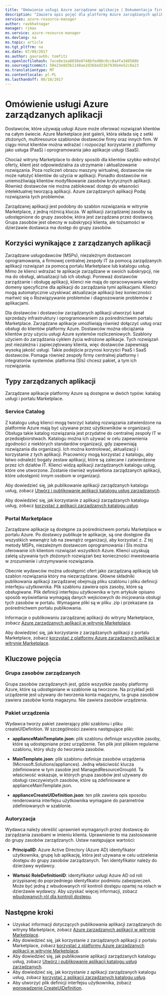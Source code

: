```yaml
---
title: "Omówienie usługi Azure zarządzane aplikacje | Dokumentacja firmy Microsoft"
description: "Zawiera opis pojęć dla platformy Azure zarządzanych aplikacji"
services: azure-resource-manager
author: ravbhatnagar
manager: rjmax
ms.service: azure-resource-manager
ms.devlang: na
ms.topic: article
ms.tgt_pltfrm: na
ms.date: 07/09/2017
ms.author: gauravbh; tomfitz
ms.openlocfilehash: 7ace8e1ea8038e0748bfed00c0cc0a4fa340588b
ms.sourcegitcommit: 50e23e8d3b1148ae2d36dad3167936b4e52c8a23
ms.translationtype: MT
ms.contentlocale: pl-PL
ms.lasthandoff: 08/18/2017
---
```

# <a name="azure-managed-applications-overview"></a>Omówienie usługi Azure zarządzanych aplikacji

Dostawców, które używają usługi Azure może oferować rozwiązań klientów na całym świecie. Azure Marketplace jest galerii, która składa się z setki złożonych, multiresource szablonów dostawców firmy oraz innych firm. W ciągu minut klientów można wdrażać i rozpocząć korzystanie z platformy jako usługa (PaaS) i oprogramowania jako aplikacje usługi (SaaS). 

Chociaż witryny Marketplace to dobry sposób dla klientów szybko wdrożyć oferty, klient jest odpowiedzialna za utrzymanie i aktualizowanie rozwiązania. Poza rozliczeń obrazu maszyny wirtualnej, dostawców nie może nałożyć klientów do użycia w aplikacji. Ponadto dostawców nie uniemożliwiają klientów modyfikowanie zasobów krytycznych aplikacji. Również dostawców nie można zablokować dostęp do własności intelektualnej tworzącą aplikacji. Azure zarządzanych aplikacji Podaj rozwiązania tych problemów. 

Zarządzanej aplikacji jest podobny do szablon rozwiązania w witrynie Marketplace, z jedną różnicą klucza. W aplikacji zarządzanej zasoby są udostępnione do grupy zasobów, która jest zarządzana przez dostawcę. Grupa zasobów jest obecny w subskrypcji klienta, ale tożsamości w dzierżawie dostawca ma dostęp do grupy zasobów.

## <a name="advantages-of-managed-applications"></a>Korzyści wynikające z zarządzanych aplikacji

Zarządzane usługodawców (MSPs), niezależnym dostawcom oprogramowania, a firmowej centralnej zespoły IT za pomocą zarządzanych aplikacji rozwiązań za pomocą portalu Marketplace lub katalogu usług. Mimo że klienci wdrażać te aplikacje zarządzane w swoich subskrypcji, nie ma do obsługi, aktualizacji lub ich obsługi. Ponieważ dostawców zarządzanie i obsługę aplikacji, klienci nie mają do opracowywania wiedzy domeny specyficzne dla aplikacji do zarządzania tymi aplikacjami. Klienci mogą automatycznie uzyskiwać aktualizacje aplikacji bez konieczności martwić się o Rozwiązywanie problemów i diagnozowanie problemów z aplikacjami.

Dla dostawców i dostawców zarządzanych aplikacji utworzyć kanał sprzedaży infrastruktury i oprogramowaniem za pośrednictwem portalu Marketplace. Zarządzane aplikacje umożliwiają również dołączyć usług oraz obsługi do klientów platformy Azure. Dostawców można obciążania klientów przy użyciu usługi Azure systemów rozliczeniowych. Szablony użyciem do zarządzania cyklem życia wdrożone aplikacje. Tych rozwiązań jest niezależna i zapieczętowany klienta, więc dostawców zapewniają wysoką jakość usługi. Takie podejście przynosi korzyści PaaS i SaaS dostawców. Pomaga również zespoły firmy centralnej platformy i integratorów systemów. platforma (SIs) chcesz pakiet, a tym ich rozwiązania.

## <a name="managed-application-types"></a>Typy zarządzanych aplikacji
Zarządzane aplikacje platformy Azure są dostępne w dwóch typów: katalog usługi i portalu Marketplace.
 
### <a name="service-catalog"></a>Service Catalog  

Z katalogu usług klienci mogą tworzyć katalog rozwiązania zatwierdzone na platformie Azure mają być używane przez użytkowników w organizacji. Obsługa takie katalog rozwiązania jest przydatne do centralnej zespoły IT w przedsiębiorstwach. Katalogu można ich używać w celu zapewnienia zgodności z niektórych standardów organizacji, gdy zapewniają rozwiązania dla organizacji. Ich można kontrolować, aktualizacji i korzystanie z tych aplikacji. Pracownicy mogą korzystać z katalogu, aby łatwo odnaleźć bogaty zestaw aplikacji, które są zalecane i zatwierdzone przez ich działów IT. Klienci widzą aplikacji zarządzanych katalogu usług, które one utworzone. Zostanie również wyświetlona zarządzanych aplikacji, które udostępnić innym osobom w organizacji.
 
Aby dowiedzieć się, jak publikowanie aplikacji zarządzanych katalogu usług, zobacz [Utwórz i publikowanie aplikacji katalogu usług zarządzanych](managed-application-publishing.md).
 
Aby dowiedzieć się, jak korzystanie z aplikacji zarządzanych katalogu usług, zobacz [korzystać z aplikacji zarządzanych katalogu usług](managed-application-consumption.md).
 
### <a name="marketplace"></a>Portal Marketplace

Zarządzane aplikacje są dostępne za pośrednictwem portalu Marketplace w portalu Azure. Po dostawcy publikuje te aplikacje, są one dostępne dla wszystkich wewnątrz lub na zewnątrz organizacji, aby korzystać z. Z tej metody MSPs, niezależnym dostawcom oprogramowania i SIs można oferowanie ich klientom rozwiązań wszystkich Azure. Klienci uzyskują zaletą używania tych złożonych rozwiązań bez konieczności inwestowania w zrozumienie i utrzymywanie rozwiązania. 

Obecnie wydawców można udostępnić ofert jako zarządzaną aplikację lub szablon rozwiązania który ma niezarządzane. Główne składniki publikowania aplikacji zarządzanej obejmują pliku szablonu i pliku definicji interfejsu użytkownika. Plik szablonu zawiera opis zasoby, które są obsługiwane. Plik definicji interfejsu użytkownika w tym artykule opisano sposób wyświetlania wymagają danych wejściowych do inicjowania obsługi tych zasobów w portalu. Wymagane pliki są w pliku .zip i przekazane za pośrednictwem portalu publikowania.
 
Informacje o publikowaniu zarządzanej aplikacji do witryny Marketplace, zobacz [Azure zarządzanych aplikacji w witrynie Marketplace](managed-application-author-marketplace.md).

Aby dowiedzieć się, jak korzystanie z zarządzanych aplikacji z portalu Marketplace, zobacz [korzystać z platformy Azure zarządzanych aplikacji w witrynie Marketplace](managed-application-consume-marketplace.md).

## <a name="key-concepts"></a>Kluczowe pojęcia

### <a name="managed-resource-group"></a>Grupa zasobów zarządzanych
Grupa zasobów zarządzanych jest, gdzie wszystkie zasoby platformy Azure, które są udostępniane w szablonie są tworzone. Na przykład jeśli urządzenie jest używany do tworzenia konta magazynu, ta grupa zasobów zawiera zasobów konta magazynu. Nie zawiera zasobów urządzenia.

### <a name="appliance-package"></a>Pakiet urządzenia
Wydawca tworzy pakiet zawierający pliki szablonu i pliku createUIDefinition. W szczególności zawiera następujące pliki:

- **applianceMainTemplate.json**: plik szablonu definiuje wszystkie zasoby, które są udostępniane przez urządzenie. Ten plik jest plikiem regularne szablonu, który służy do tworzenia zasobów.

- **MainTemplate.json**: plik szablonu definiuje zasobów urządzenia (Microsoft.Solutions/appliances). Jedną właściwość klucza zdefiniowane w tym zasobie jest ManagedResourceGroupId. Ta właściwość wskazuje, w których grupa zasobów jest używany do obsługi rzeczywistych zasobów, które są zdefiniowane w applianceMainTemplate.json.

- **applianceCreateUIDefinition.json**: ten plik zawiera opis sposobu renderowania interfejsu użytkownika wymagane do parametrów zdefiniowanych w szablonie.

### <a name="authorization"></a>Autoryzacja
Wydawca należy określić uprawnień wymaganych przez dostawcę do zarządzania zasobami w imieniu klienta. Uprawnienie to ma zastosowanie do grupy zasobów zarządzanych. Ustaw następujące wartości:

- **PrincipalID**: Azure Active Directory (Azure AD) identyfikator użytkownika, grupę lub aplikację, która jest używana w celu udzielenia dostępu do grupy zasobów zarządzanych. Ten identyfikator należy do dzierżawy wydawcy.

- **Wartość RoleDefinitionID**: identyfikator usługi Azure AD od roli przypisanej do poprzedniego identyfikator podmiotu zabezpieczeń. Może być jedną z wbudowanych ról kontroli dostępu opartej na rolach w dzierżawie wydawcy. Aby uzyskać więcej informacji, zobacz [wbudowanych ról dla kontroli dostępu](../active-directory/role-based-access-built-in-roles.md).

## <a name="next-steps"></a>Następne kroki

* Uzyskać informacji dotyczących publikowania aplikacji zarządzanych do witryny Marketplace, zobacz [Azure zarządzanych aplikacji w witrynie Marketplace](managed-application-author-marketplace.md).
* Aby dowiedzieć się, jak korzystanie z zarządzanych aplikacji z portalu Marketplace, zobacz [korzystać z platformy Azure zarządzanych aplikacji w witrynie Marketplace](managed-application-consume-marketplace.md).
* Aby dowiedzieć się, jak publikowanie aplikacji zarządzanych katalogu usług, zobacz [Utwórz i publikowanie aplikacji katalogu usług zarządzanych](managed-application-publishing.md).
* Aby dowiedzieć się, jak korzystanie z aplikacji zarządzanych katalogu usług, zobacz [korzystać z aplikacji zarządzanych katalogu usług](managed-application-consumption.md).
* Aby utworzyć plik definicji interfejsu użytkownika, zobacz [wprowadzenie CreateUiDefinition](managed-application-createuidefinition-overview.md).
